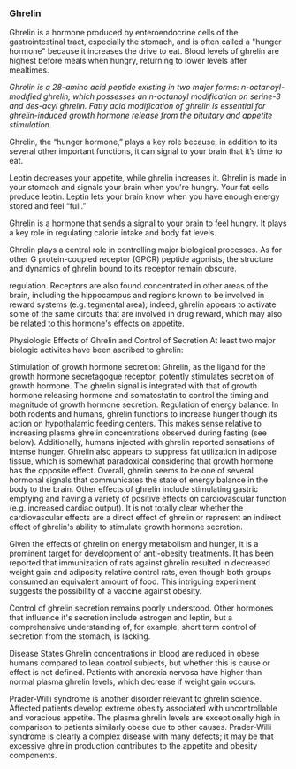 ### Ghrelin
Ghrelin is a hormone produced by enteroendocrine cells of the gastrointestinal tract, especially the stomach, and is often called a "hunger hormone" because it increases the drive to eat. Blood levels of ghrelin are highest before meals when hungry, returning to lower levels after mealtimes.

_Ghrelin is a 28-amino acid peptide existing in two major forms: n-octanoyl-modified ghrelin, which possesses an n-octanoyl modification on serine-3 and des-acyl ghrelin. Fatty acid modification of ghrelin is essential for ghrelin-induced growth hormone release from the pituitary and appetite stimulation_.

Ghrelin, the “hunger hormone,” plays a key role because, in addition to its several other important functions, it can signal to your brain that it’s time to eat.

Leptin decreases your appetite, while ghrelin increases it. Ghrelin is made in your stomach and signals your brain when you're hungry. Your fat cells produce leptin. Leptin lets your brain know when you have enough energy stored and feel “full.”

Ghrelin is a hormone that sends a signal to your brain to feel hungry. It plays a key role in regulating calorie intake and body fat levels.

Ghrelin plays a central role in controlling major biological processes. As for other G protein-coupled receptor (GPCR) peptide agonists, the structure and dynamics of ghrelin bound to its receptor remain obscure.

regulation. Receptors are also found concentrated in other areas of the brain, including the hippocampus and regions known to be involved in reward systems (e.g. tegmental area); indeed, ghrelin appears to activate some of the same circuits that are involved in drug reward, which may also be related to this hormone's effects on appetite.

Physiologic Effects of Ghrelin and Control of Secretion
At least two major biologic activites have been ascribed to ghrelin:

Stimulation of growth hormone secretion: Ghrelin, as the ligand for the growth hormone secretagogue receptor, potently stimulates secretion of growth hormone. The ghrelin signal is integrated with that of growth hormone releasing hormone and somatostatin to control the timing and magnitude of growth hormone secretion.
Regulation of energy balance: In both rodents and humans, ghrelin functions to increase hunger though its action on hypothalamic feeding centers. This makes sense relative to increasing plasma ghrelin concentrations observed during fasting (see below). Additionally, humans injected with ghrelin reported sensations of intense hunger. Ghrelin also appears to suppress fat utilization in adipose tissue, which is somewhat paradoxical considering that growth hormone has the opposite effect. Overall, ghrelin seems to be one of several hormonal signals that communicates the state of energy balance in the body to the brain.
Other effects of ghrelin include stimulating gastric emptying and having a variety of positive effects on cardiovascular function (e.g. increased cardiac output). It is not totally clear whether the cardiovascular effects are a direct effect of ghrelin or represent an indirect effect of ghrelin's ability to stimulate growth hormone secretion.

Given the effects of ghrelin on energy metabolism and hunger, it is a prominent target for development of anti-obesity treatments. It has been reported that immunization of rats against ghrelin resulted in decreased weight gain and adiposity relative control rats, even though both groups consumed an equivalent amount of food. This intriguing experiment suggests the possibility of a vaccine against obesity.

Control of ghrelin secretion remains poorly understood. Other hormones that influence it's secretion include estrogen and leptin, but a comprehensive understanding of, for example, short term control of secretion from the stomach, is lacking.

Disease States
Ghrelin concentrations in blood are reduced in obese humans compared to lean control subjects, but whether this is cause or effect is not defined. Patients with anorexia nervosa have higher than normal plasma ghrelin levels, which decrease if weight gain occurs.

Prader-Willi syndrome is another disorder relevant to ghrelin science. Affected patients develop extreme obesity associated with uncontrollable and voracious appetite. The plasma ghrelin levels are exceptionally high in comparison to patients similarly obese due to other causes. Prader-Willi syndrome is clearly a complex disease with many defects; it may be that excessive ghrelin production contributes to the appetite and obesity components.
